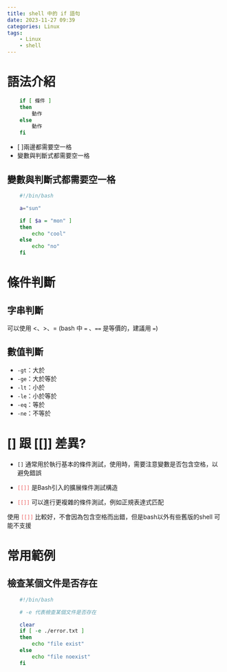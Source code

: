 ```yaml
---
title: shell 中的 if 語句
date: 2023-11-27 09:39
categories: Linux
tags:
    - Linux
    - shell
---
```


# 語法介紹
``` bash
    if [ 條件 ]
    then
        動作
    else
        動作
    fi
```
* [  ]兩邊都需要空一格
* 變數與判斷式都需要空一格

## 變數與判斷式都需要空一格
``` bash
    #!/bin/bash

    a="sun"

    if [ $a = "mon" ]
    then
        echo "cool"
    else
        echo "no"
    fi
```

# 條件判斷

## 字串判斷
可以使用 <、>、= (bash 中 `=` 、`==` 是等價的，建議用 `=`)

## 數值判斷
* `-gt`：大於
* `-ge`：大於等於
* `-lt`：小於
* `-le`：小於等於
* `-eq`：等於
* `-ne`：不等於

# [] 跟 [[]] 差異?


* `[]` 通常用於執行基本的條件測試，使用時，需要注意變數是否包含空格，以避免錯誤

* <font color=#EB5757>`[[]]`</font> 是Bash引入的擴展條件測試構造
* <font color=#EB5757>`[[]]`</font> 可以進行更複雜的條件測試，例如正規表達式匹配

使用 <font color=#EB5757>`[[]]`</font> 比較好，不會因為包含空格而出錯，但是bash以外有些舊版的shell 可能不支援

# 常用範例

## 檢查某個文件是否存在
``` bash
    #!/bin/bash

    # -e 代表檢查某個文件是否存在

    clear
    if [ -e ./error.txt ]
    then
        echo "file exist"
    else
        echo "file noexist"
    fi
```

